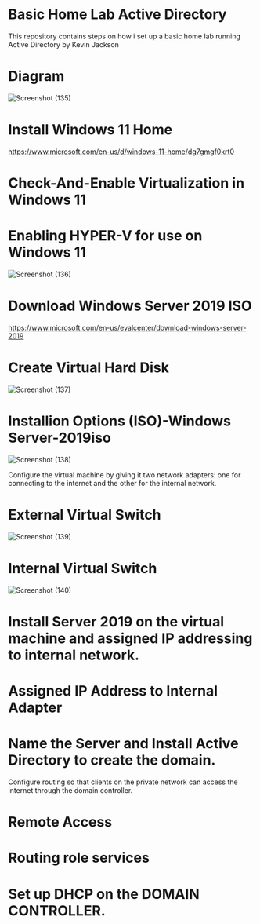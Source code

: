 # Basic Home Lab Active Directory

This repository contains steps on how i set up a basic home lab running Active Directory by Kevin Jackson

# Diagram

![Screenshot (135)](https://github.com/Kevin4Learning/Home-Active-Directory-Lab/assets/150920288/3e776ac6-b03e-4d3f-a92a-ed16512f0336)


# Install Windows 11 Home
 https://www.microsoft.com/en-us/d/windows-11-home/dg7gmgf0krt0



# Check-And-Enable Virtualization in Windows 11
# Enabling HYPER-V for use on Windows 11
![Screenshot (136)](https://github.com/Kevin4Learning/Home-Active-Directory-Lab/assets/150920288/d37e5739-4d5f-4ebd-8fff-0480ab4f5732)



# Download Windows Server 2019 ISO
https://www.microsoft.com/en-us/evalcenter/download-windows-server-2019


# Create Virtual Hard Disk
![Screenshot (137)](https://github.com/Kevin4Learning/Home-Active-Directory-Lab/assets/150920288/7de63b63-90a2-4303-bda7-52a04f19476c)


# Installion Options (ISO)-Windows Server-2019iso
![Screenshot (138)](https://github.com/Kevin4Learning/Home-Active-Directory-Lab/assets/150920288/0e1a17d0-1725-4df8-a8f8-a299a88c8ddd)


Configure the virtual machine by giving it two network adapters: one for connecting to the internet and the other for the internal network.
# External Virtual Switch
![Screenshot (139)](https://github.com/Kevin4Learning/Home-Active-Directory-Lab/assets/150920288/72fb2ec7-b4f1-451a-a467-fc18ba60a2d2)


# Internal Virtual Switch
![Screenshot (140)](https://github.com/Kevin4Learning/Home-Active-Directory-Lab/assets/150920288/5897d31f-c447-4248-aabc-ecde80658989)


# Install Server 2019 on the virtual machine and assigned IP addressing to internal network.


# Assigned IP Address to Internal Adapter

# Name the Server and Install Active Directory to create the domain.

Configure routing so that clients on the private network can access the internet through the domain controller.

# Remote Access


# Routing role services

# Set up DHCP on the DOMAIN CONTROLLER.











